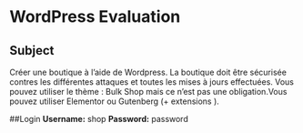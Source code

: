 # WordPress Evaluation
## Subject
Créer une boutique à l’aide de Wordpress. La boutique doit être sécurisée contres les différentes attaques et toutes les mises à jours effectuées. Vous pouvez utiliser le thème : Bulk Shop  mais ce n’est pas une obligation.Vous pouvez utiliser Elementor ou Gutenberg (+ extensions ).</p>

##Login
**Username:** shop
**Password:** password
